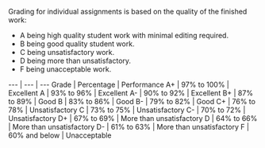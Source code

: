 Grading for individual assignments is based on the quality of the finished work:

- A being high quality student work with minimal editing required.
- B being good quality student work.
- C being unsatisfactory work.
- D being more than unsatisfactory.
- F being unacceptable work.

--- | --- | ---
Grade | Percentage | Performance
A+ | 97% to 100% | Excellent
A | 93% to 96% | Excellent
A- | 90% to 92% | Excellent
B+ | 87% to 89% | Good
B | 83% to 86% | Good
B- | 79% to 82% | Good
C+ | 76% to 78% | Unsatisfactory
C | 73% to 75% | Unsatisfactory
C- | 70% to 72% | Unsatisfactory
D+ | 67% to 69% | More than unsatisfactory
D | 64% to 66% | More than unsatisfactory
D- | 61% to 63% | More than unsatisfactory
F | 60% and below | Unacceptable
